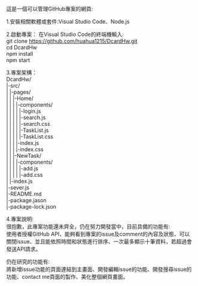 這是一個可以管理GitHub專案的網頁:
  
1.安裝相關軟體或套件:Visual Studio Code、Node.js  
  
2.啟動專案：
在Visual Studio Code的終端機輸入:  
git clone https://github.com/huahua1215/DcardHw.git  
cd DcardHw  
npm install  
npm start  
  
3.專案架構：  
DcardHw/  
  |-src/  
  |  |-pages/  
  |  |  |-Home/  
  |  |  |  |-components/  
  |  |  |  |  |-login.js  
  |  |  |  |  |-search.js  
  |  |  |  |  |-search.css  
  |  |  |  |  |-TaskList.js  
  |  |  |  |  |-TaskList.css  
  |  |  |  |-index.js  
  |  |  |  |-index.css  
  |  |  |-NewTask/  
  |  |  |  |-components/  
  |  |  |  |  |-add.js  
  |  |  |  |  |-add.css  
  |  |-index.js  
  |-sever.js  
  |-README.md  
  |-package.jason  
  |-package-lock.json  
  
  4.專案說明:  
  很抱歉，此專案功能還未齊全，仍在努力開發當中，目前具備的功能有:  
  使用者授權GitHub API，能夠看到專案的issue及comment的內容及狀態、可以關閉issue、並且能依照時間和狀態進行排序、一次最多顯示十筆資料，若超過會發送API請求。  
    
  仍在研究的功能有:  
  將新增issue功能的頁面連結到主畫面、開發編輯issue的功能、開發搜尋issue的功能、contact me頁面的製作、美化整個網頁畫面。  

